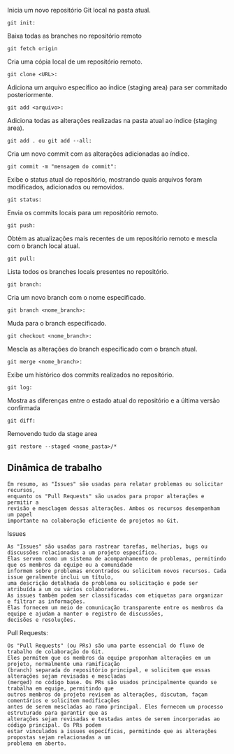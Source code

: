 Inicia um novo repositório Git local na pasta atual.
````
git init: 
````
Baixa todas as branches no repositório remoto 
````
git fetch origin
````
Cria uma cópia local de um repositório remoto.
````
git clone <URL>: 
````
Adiciona um arquivo específico ao índice (staging area) para ser commitado posteriormente.
````
git add <arquivo>: 
````
Adiciona todas as alterações realizadas na pasta atual ao índice (staging area).
````
git add . ou git add --all: 
````
Cria um novo commit com as alterações adicionadas ao índice.
````
git commit -m "mensagem do commit": 
````
Exibe o status atual do repositório, mostrando quais arquivos foram modificados, adicionados ou removidos.
````
git status: 
````
Envia os commits locais para um repositório remoto.
````
git push: 
````
Obtém as atualizações mais recentes de um repositório remoto e mescla com o branch local atual.
````
git pull: 
````
Lista todos os branches locais presentes no repositório.
````
git branch: 
````
Cria um novo branch com o nome especificado.
````
git branch <nome_branch>: 
````
Muda para o branch especificado.
````
git checkout <nome_branch>: 
````
Mescla as alterações do branch especificado com o branch atual.
````
git merge <nome_branch>: 
````
Exibe um histórico dos commits realizados no repositório.
````
git log: 
````
Mostra as diferenças entre o estado atual do repositório e a última versão confirmada
````
git diff: 
````
Removendo tudo da stage area
````
git restore --staged <nome_pasta>/*
````

## Dinâmica  de trabalho
````
Em resumo, as "Issues" são usadas para relatar problemas ou solicitar recursos,
enquanto os "Pull Requests" são usados para propor alterações e permitir a
revisão e mesclagem dessas alterações. Ambos os recursos desempenham um papel
importante na colaboração eficiente de projetos no Git.
````

Issues
````
As "Issues" são usadas para rastrear tarefas, melhorias, bugs ou discussões relacionadas a um projeto específico.
Elas servem como um sistema de acompanhamento de problemas, permitindo que os membros da equipe ou a comunidade
informem sobre problemas encontrados ou solicitem novos recursos. Cada issue geralmente inclui um título,
uma descrição detalhada do problema ou solicitação e pode ser atribuída a um ou vários colaboradores.
As issues também podem ser classificadas com etiquetas para organizar e filtrar as informações.
Elas fornecem um meio de comunicação transparente entre os membros da equipe e ajudam a manter o registro de discussões,
decisões e resoluções.
````

Pull Requests:
````
Os "Pull Requests" (ou PRs) são uma parte essencial do fluxo de trabalho de colaboração do Git.
Eles permitem que os membros da equipe proponham alterações em um projeto, normalmente uma ramificação
(branch) separada do repositório principal, e solicitem que essas alterações sejam revisadas e mescladas
(merged) no código base. Os PRs são usados principalmente quando se trabalha em equipe, permitindo que
outros membros do projeto revisem as alterações, discutam, façam comentários e solicitem modificações
antes de serem mescladas ao ramo principal. Eles fornecem um processo estruturado para garantir que as
alterações sejam revisadas e testadas antes de serem incorporadas ao código principal. Os PRs podem
estar vinculados a issues específicas, permitindo que as alterações propostas sejam relacionadas a um
problema em aberto.
````
